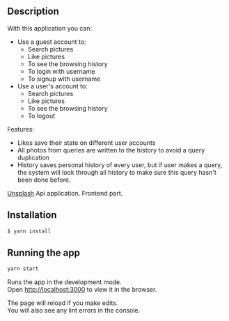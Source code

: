 ## Description

With this application you can:
* Use a guest account to:
    * Search pictures
    * Like pictures
    * To see the browsing history
    * To login with username
    * To signup with username
* Use a user's account to:
    * Search pictures
    * Like pictures
    * To see the browsing history
    * To logout

Features:
* Likes save their state on different user accounts
* All photos from queries are written to the history to avoid a query duplication
* History saves personal history of every user, but if user makes a query, the system will look through all history to make sure this query hasn't been done before.

[Unsplash](https://unsplash.com/) Api application. Frontend part.

## Installation

```bash
$ yarn install
```

## Running the app

```bash
yarn start
```

Runs the app in the development mode.\
Open [http://localhost:3000](http://localhost:3000) to view it in the browser.

The page will reload if you make edits.\
You will also see any lint errors in the console.
